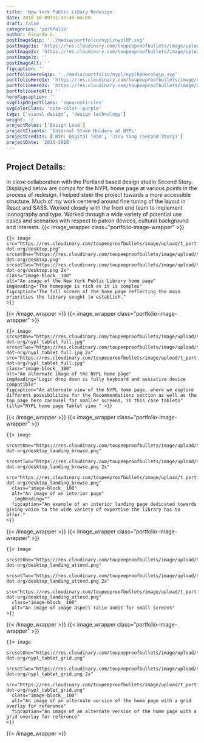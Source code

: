 ```yaml
---
title: 'New York Public Libary Redesign'
date: 2018-10-09T11:47:46-04:00
draft: false
categories: 'portfolio'
author: Ricardo G.
postImageSqip: '../media/portfolio/nypl/nyplHP.svg'
postImage1x: 'https://res.cloudinary.com/toupeeproofbullets/image/upload/t_hp_portfolio/v1548722310/nypl-dot-org/desktop.png'
postImage2x: 'https://res.cloudinary.com/toupeeproofbullets/image/upload/t_hp_portfolio_2x/v1548722310/nypl-dot-org/desktop.png'
postImage3x: ''
postImageAlt: ''
figcaption: ''
portfolioHeroSqip: '../media/portfolio/nypl/nyplhpHeroSqip.svg'
portfolioHero1x: 'https://res.cloudinary.com/toupeeproofbullets/image/upload/t_portfolio_hero_16_9/v1548722310/nypl-dot-org/desktop.png'
portfolioHero2x: 'https://res.cloudinary.com/toupeeproofbullets/image/upload/t_portfolio_hero_2x/v1548722310/nypl-dot-org/desktop.png'
portfolioHeroAlt: ''
heroFigcaption: ''
svgClipObjectClass: 'squaresCircles'
svgColorClass: 'site-color--purple'
tags: ['visual design', 'design technology']
weight: -2
projectRoles: ['Design Lead']
projectClients: 'Internal Stake Holders at NYPL'
projectCredits: ['NYPL Digital Team', 'Jinu Yang (Second Story)']
projectDate: '2015-2018'
---
```

## Project Details:
In close collaboration with the Portland based design studio Second Story. Displayed below are comps for the NYPL home page at various points in the process of redesign. I helped steer the project towards a more accessible structure. Much of my work centered around fine tuning of the layout in React and SASS. Worked closely with the front end team to implement iconography and type. Worked through a wide variety of potential use cases and scenarios with respect to patron devices, cultural background and interests.
{{< image_wrapper class="portfolio-image-wrapper" >}}

    {{< image
    src="https://res.cloudinary.com/toupeeproofbullets/image/upload/t_portfolio_full/v1548722310/nypl-dot-org/desktop.png"
    srcsetOne="https://res.cloudinary.com/toupeeproofbullets/image/upload/t_portfolio_full/v1548722310/nypl-dot-org/desktop.png"
    srcsetTwo="https://res.cloudinary.com/toupeeproofbullets/image/upload/t_portfolio_full_size_2x/v1548722310/nypl-dot-org/desktop.png 2x"
    class="image-block__100"
    alt="An image of the New York Public Library home page"
    imgHeading="The homepage is rich as it is complex"
    figcaption="The full screen of the home page reflecting the main priorities the library sought to establish."
    >}}

{{< /image_wrapper >}}
{{< image_wrapper class="portfolio-image-wrapper" >}}

    {{< image
    srcsetOne="https://res.cloudinary.com/toupeeproofbullets/image/upload/t_portfolio_hero_16_9/v1548722296/nypl-dot-org/nypl_tablet_full.jpg"
    srcsetTwo="https://res.cloudinary.com/toupeeproofbullets/image/upload/t_portfolio_hero_2x/v1548722296/nypl-dot-org/nypl_tablet_full.jpg 2x"
    src="https://res.cloudinary.com/toupeeproofbullets/image/upload/t_portfolio_hero_16_9/v1548722296/nypl-dot-org/nypl_tablet_full.jpg"
    class="image-block__100"
    alt="An alternate image of the NYPL home page"
    imgHeading="Login drop down is fully keyboard and assistive device compatible"
    figcaption="An alternate view of the NYPL home page, where we explore different possibilities for the Recommendations section as well as the top page hero carousel for smaller screens, in this case tablets" title="NYPL home page Tablet view " >}}

{{< /image_wrapper >}}
{{< image_wrapper class="portfolio-image-wrapper" >}}

    {{< image
      srcsetOne="https://res.cloudinary.com/toupeeproofbullets/image/upload/t_portfolio_full/v1548722313/nypl-dot-org/desktop_landing_browse.png"
      srcsetTwo="https://res.cloudinary.com/toupeeproofbullets/image/upload/t_portfolio_full_size_2x/v1548722313/nypl-dot-org/desktop_landing_browse.png 2x"
      src="https://res.cloudinary.com/toupeeproofbullets/image/upload/t_portfolio_full/v1548722313/nypl-dot-org/desktop_landing_browse.png"
      class="image-block__100"
      alt="An image of an interior page"
       imgHeading=""
      figcaption="An example of an interior landing page dedicated towards giving voice to the wide variety of expertise the library has to offer."
    >}}

{{< /image_wrapper >}}
{{< image_wrapper class="portfolio-image-wrapper" >}}

    {{< image
      srcsetOne="https://res.cloudinary.com/toupeeproofbullets/image/upload/t_portfolio_full/v1549840263/nypl-dot-org/desktop_landing_attend.png"
      srcsetTwo="https://res.cloudinary.com/toupeeproofbullets/image/upload/t_portfolio_full_size_2x/v1549840263/nypl-dot-org/desktop_landing_attend.png 2x"
      src="https://res.cloudinary.com/toupeeproofbullets/image/upload/t_portfolio_full/v1549840263/nypl-dot-org/desktop_landing_attend.png"
      class="image-block__100"
      alt="An image of image aspect ratio audit for small screens"
    >}}

{{< /image_wrapper >}}
{{< image_wrapper class="portfolio-image-wrapper" >}}
    
    {{< image
      srcsetOne="https://res.cloudinary.com/toupeeproofbullets/image/upload/t_portfolio_full/v1548722309/nypl-dot-org/nypl_tablet_grid.png"
      srcsetTwo="https://res.cloudinary.com/toupeeproofbullets/image/upload/t_portfolio_full_size_2x/v1548722309/nypl-dot-org/nypl_tablet_grid.png 2x"
      src="https://res.cloudinary.com/toupeeproofbullets/image/upload/t_portfolio_full/v1548722309/nypl-dot-org/nypl_tablet_grid.png"
      class="image-block__100"
      alt="An image of an alternate version of the home page with a grid overlay for reference"
      figcaption="An image of an alternate version of the home page with a grid overlay for reference"
    >}}

{{< /image_wrapper >}}

